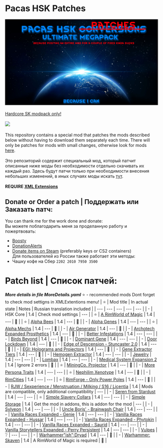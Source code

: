 # Pacas HSK Patches
![Preview](/Preview.png?raw=true "Preview")<br><br>
[Hardcore SK modpack only!](https://github.com/skyarkhangel/Hardcore-SK/tree/development)
<br><br>
<img src="https://i.imgur.com/svEwA2k.png"><br><br>
This repository contains a special mod that patches the mods described below without having to download them separately each time. There will only be patches for mods with small changes, otherwise look for mods [here](https://github.com/pacas/RW-Pacas-HSK-Patches).<br><br>
Это репозиторий содержит специальный мод, который патчит описанные ниже моды без необходимости отдельно скачивать их каждый раз. Здесь будут патчи только при необходимости внесения небольших изменений, в иных случаях моды искать [тут](https://github.com/pacas/RW-Pacas-HSK-Patches).<br><br>
**REQUIRE [XML Extensions](https://steamcommunity.com/sharedfiles/filedetails/?id=2574315206)**<br>

## Donate or Order a patch | Поддержать или Заказать патч:<br>
You can thank me for the work done and donate:<br>
Вы можете поблагодарить меня за проделанную работу и пожертвовать:<br>
- [Boosty](https://boosty.to/pacas)
- [DonationAlerts](https://www.donationalerts.com/r/pacas)
- [Donate items on Steam](https://steamcommunity.com/tradeoffer/new/?partner=93729960&token=dgWxX8tO) (preferably keys or CS2 containers)<br>
Для пользователей из России также работает эти методы:<br>
- Чашку кофе на Сбер `2202 2010 7950 3500`<br>

# Patch list | Список патчей:

***More details in file MoreDetails.yaml***
:star: - recommended mods
Dont forget to check mod settigns in XMLExtentions menu!
| :star: | Mod title | In actual state | Notes | Russian translation included |
| --- | --- | --- | --- | --- |
| - | HSK Core | 1.4 | Check mod settings | --- |
| :star: | [A RimWorld of Magic](https://steamcommunity.com/sharedfiles/filedetails/?id=1201382956) | 1.4 | --- | :radio_button: |
| :star: | [Alpha Bees](https://steamcommunity.com/sharedfiles/filedetails/?id=1558161673) | 1.4 | --- | :radio_button: |
| - | [Alpha Genes](https://steamcommunity.com/sharedfiles/filedetails/?id=2891845502) | 1.4 | --- | --- |
| :star: | [Alpha Mechs](https://steamcommunity.com/sharedfiles/filedetails/?id=2973169158) | 1.4 | --- | :radio_button: |
| - | [Air Generator](https://steamcommunity.com/sharedfiles/filedetails/?id=2999510318) | 1.4 | --- | :radio_button: |
| - | [Archotech Expanded Prosthetics](https://steamcommunity.com/sharedfiles/filedetails/?id=1467604976) | 1.4 | --- | :radio_button: |
| - | [Better Infestations](https://steamcommunity.com/sharedfiles/filedetails/?id=1319614331) | 1.4 | --- | --- |
| - | [Birds Beyond](https://steamcommunity.com/sharedfiles/filedetails/?id=2889889049) | 1.4 | --- | :radio_button: |
| - | [Dominant Gene](https://steamcommunity.com/sharedfiles/filedetails/?id=2884110898) | 1.4 | --- | --- |
| - | [Door Lockdown](https://steamcommunity.com/sharedfiles/filedetails/?id=2851091782) | 1.4 | --- | :radio_button: |
| - | [Edge of Descension - Stuncaster 2.0](https://steamcommunity.com/sharedfiles/filedetails/?id=2952773198) | 1.4 | --- | :radio_button: |
| - | [EGI: Holograms and Projectors](https://steamcommunity.com/sharedfiles/filedetails/?id=2979598490) | 1.4 | --- | :radio_button: |
| - | [Gene Extractor Tiers](https://steamcommunity.com/sharedfiles/filedetails/?id=3016454783) | 1.4 | --- | :radio_button: |
| - | [Hemogen Extractor](https://steamcommunity.com/sharedfiles/filedetails/?id=2903919607) | 1.4 | --- | --- |
| - | [Jewelry](https://discord.com/channels/272340793174392832/1061698507720900768) | 1.4 | --- | --- |
| - | [Lombax](https://steamcommunity.com/sharedfiles/filedetails/?id=2384986421) | 1.4 | --- | --- |
| - | [Medical System Expansion 2](https://steamcommunity.com/sharedfiles/filedetails/?id=2056706586) | 1.4  | Ignore 2 errors | :radio_button: |
| :star: | [MiningCo. Projector](https://steamcommunity.com/sharedfiles/filedetails/?id=955561873) | 1.4 | --- | :radio_button: |
| - | [More Persona Traits](https://steamcommunity.com/sharedfiles/filedetails/?id=2863308112) | 1.4 | --- | --- |
| :star: | [Nephilim Xenotype](https://steamcommunity.com/workshop/filedetails/?id=2997308585) | 1.4 | --- | :radio_button: |
| - | [RimCities](https://steamcommunity.com/sharedfiles/filedetails/?id=1775170117) | 1.4 | --- | --- |
| :star: | [RimForge - Only Power Poles](https://steamcommunity.com/sharedfiles/filedetails/?id=2507086460) | 1.4 | --- | :radio_button: |
| - | [RJW / Sexperience / Menstruation / Milking / S16 / Licentia](https://discord.com/channels/374305025486225409/374778646432448530) | 1.4 | Mods are compatible, only additional compatibility | --- |
| - | [Seren from Stardust](https://steamcommunity.com/sharedfiles/filedetails/?id=2704627783) | 1.4 | --- | --- |
| :star: | [Simple Slavery Collars](https://steamcommunity.com/sharedfiles/filedetails/?id=2557274194) | 1.4 | --- | --- |
| - | [Simple Storage](https://discord.com/channels/272340793174392832/1063821520423633016) | 1.4 | Get the mod in addons, this is addon for the mod | --- | 
| - | [Sylveon](https://steamcommunity.com/sharedfiles/filedetails/?id=2800815182) | 1.4 | --- | --- |
| - | [Uncle Boris' - Brainwash Chair](https://steamcommunity.com/sharedfiles/filedetails/?id=2885223720) | 1.4 | --- | --- |
| - | [Vanilla Races Expanded - Genie](https://steamcommunity.com/sharedfiles/filedetails/?id=2901424072) | 1.4 | --- | --- |
| - | [Vanilla Races Expanded - Hussar](https://steamcommunity.com/sharedfiles/filedetails/?id=2893586390) | 1.4 | --- | --- |
| - | [Vanilla Races Expanded - Phytokin](https://steamcommunity.com/sharedfiles/filedetails/?id=2927323805) | 1.4 | --- | --- |
| - | [Vanilla Races Expanded - Saurid](https://steamcommunity.com/sharedfiles/filedetails/?id=2880990495) | 1.4 | --- | --- |
| - | [Vanilla Storytellers Expanded - Perry Persistent](https://steamcommunity.com/sharedfiles/filedetails/?id=2149702069) | 1.4 | --- | --- |
| - | [Vulpes](https://steamcommunity.com/sharedfiles/filedetails/?id=2174717519) | :grey_question: | --- | --- |
| - | [Warhammer"ish":Dryad](https://steamcommunity.com/workshop/filedetails/?id=2958123708) | 1.4 | --- | :radio_button: |
| - | [Warhammer: Skaven](https://steamcommunity.com/sharedfiles/filedetails/?id=2958124086) | 1.4 | A RimWorld of Magic is required | :radio_button: |
